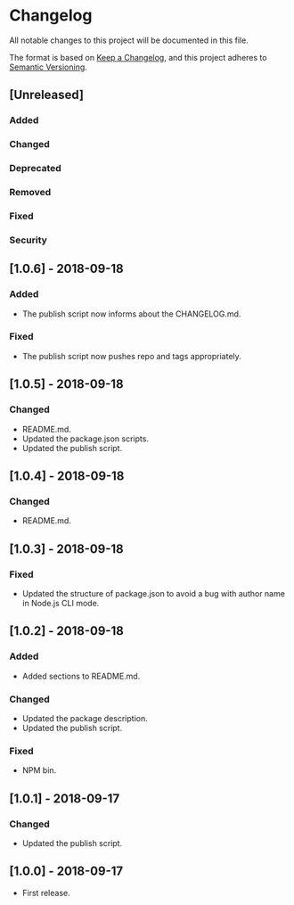 # Changelog

All notable changes to this project will be documented in this file.

The format is based on [Keep a Changelog](https://keepachangelog.com/en/1.0.0/),
and this project adheres to [Semantic Versioning](https://semver.org/spec/v2.0.0.html).

## [Unreleased]
### Added
### Changed
### Deprecated
### Removed
### Fixed
### Security

## [1.0.6] - 2018-09-18
### Added
- The publish script now informs about the CHANGELOG.md.

### Fixed
- The publish script now pushes repo and tags appropriately.

## [1.0.5] - 2018-09-18
### Changed
- README.md.
- Updated the package.json scripts.
- Updated the publish script.

## [1.0.4] - 2018-09-18
### Changed
- README.md.

## [1.0.3] - 2018-09-18
### Fixed
- Updated the structure of package.json to avoid a bug with author name in Node.js CLI mode.

## [1.0.2] - 2018-09-18
### Added
- Added sections to README.md.

### Changed
- Updated the package description.
- Updated the publish script.

### Fixed
- NPM bin.

## [1.0.1] - 2018-09-17
### Changed
- Updated the publish script.

## [1.0.0] - 2018-09-17
- First release.
